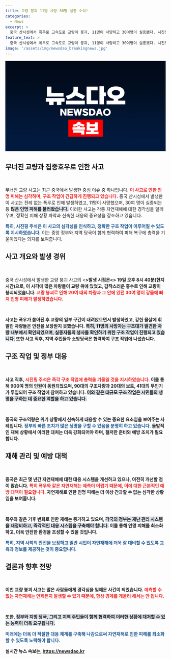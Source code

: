 ```yaml
---
title: 교량 붕괴 11명 사망·30명 실종 소식!
categories:
  - News
excerpt: >
  중국 산시성에서 폭우로 고속도로 교량이 붕괴, 11명이 사망하고 30여명이 실종됐다. 시진핑 주석은 총력 구조 지시, 900여명과 구조장비가 동원돼 생사를 가르는 싸움이 벌어지고 있다. 클릭하세요!
feature_text: >
  중국 산시성에서 폭우로 고속도로 교량이 붕괴, 11명이 사망하고 30여명이 실종됐다. 시진핑 주석은 총력 구조 지시, 900여명과 구조장비가 동원돼 생사를 가르는 싸움이 벌어지고 있다. 클릭하세요!
image: '/assets/img/newsdao_breakingnews.jpg'
---
```


<p><img src="/assets/img/newsdao_breakingnews.jpg" alt="ranknews 속보" /></p>

<h2 data-ke-size="size26">무너진 교량과 집중호우로 인한 사고</h2>

<p data-ke-size="size16">&nbsp;</p>

<p>무너진 교량 사고는 최근 중국에서 발생한 중심 이슈 중 하나입니다. <b><span style="color: #ee2323;">이 사고로 인한 인명 피해는 심각하며, 구조 작업이 긴급하게 진행되고 있습니다.</span></b> 중국 산시성에서 발생한 이 사고는 전례 없는 폭우로 인해 발생하였고, 11명이 사망했으며, 30여 명이 실종되는 등 <b><span style="background-color: #21538527;">많은 인명 피해를 불러왔습니다.</span></b> 이러한 사고는 각종 자연재해에 대한 경각심을 일깨우며, 정확한 피해 상황 파악과 신속한 대응의 중요성을 강조하고 있습니다. </p>

<p><b><span style="color: #1a5490;">특히, 시진핑 주석은 이 사고의 심각성을 인식하고, 정확한 구조 작업이 이루어질 수 있도록 지시하였습니다.</span></b> 이는 중앙 정부와 지역 당국이 함께 협력하여 피해 복구에 총력을 기울이겠다는 의지를 보여줍니다. </p>

<h2 data-ke-size="size26">사고 개요와 발생 경위</h2>

<p data-ke-size="size16">&nbsp;</p>

<p>중국 산시성에서 발생한 교량 붕괴 사고의 &lt;<b>&gt;발생 시점은&lt;<b>&gt; 19일 오후 8시 40분(현지시간)으로, 이 시각에 많은 차량들이 교량 위에 있었고, 갑작스러운 홍수로 인해 교량이 붕괴되었습니다. <b><span style="color: #ee2323;">교량 붕괴로 인해 20여 대의 차량과 그 안에 있던 30여 명이 강물에 빠져 인명 피해가 발생하였습니다.</span></b></p>

<p data-ke-size="size16">&nbsp;</p>

<p>사고는 폭우가 쏟아진 후 교량의 일부 구간이 내려앉으면서 발생하였고, 강한 물살에 휘말린 차량들은 안전을 보장받지 못했습니다. <b><span style="background-color: #21538527;">특히, 11명의 사망자는 구조대가 발견한 차량 내부에서 확인되었으며, 실종자들의 생사를 확인하기 위한 구조 작업이 진행되고 있습니다.</span></b> 또한 사고 직후, 지역 주민들과 소방당국은 협력하여 구조 작업에 나섰습니다. </p>

<h2 data-ke-size="size26">구조 작업 및 정부 대응</h2>

<p data-ke-size="size16">&nbsp;</p>

<p>사고 직후, <b><span style="color: #ee2323;">시진핑 주석은 즉각 구조 작업에 총력을 기울일 것을 지시하였습니다.</span></b> 이를 통해 900여 명의 인원이 동원되었으며, 90대의 구조차량과 20대의 보트, 41대의 무인기가 투입되어 구조 작업에 참여하고 있습니다. <b><span style="background-color: #21538527;">이와 같은 대규모 구조 작업은 시민들의 생명을 구하는 데 중요한 역할을 하고 있습니다.</span></b></p>

<p data-ke-size="size16">&nbsp;</p>

<p>중국의 구조역량은 위기 상황에서 신속하게 대응할 수 있는 중요한 요소임을 보여주는 사례입니다. <b><span style="color: #1a5490;">정부의 빠른 조치가 많은 생명을 구할 수 있음을 분명히 하고 있습니다.</span></b> 돌발적인 재해 상황에서 이러한 대처는 더욱 강화되어야 하며, 철저한 준비와 예방 조치가 필요합니다.</p>

<h2 data-ke-size="size26">재해 관리 및 예방 대책</h2>

<p data-ke-size="size16">&nbsp;</p>

<p>중국은 최근 몇 년간 자연재해에 대한 대응 시스템을 개선하고 있으나, 여전히 개선할 점이 많습니다. <b><span style="color: #ee2323;">특히 폭우와 같은 자연재해는 예측이 어렵기 때문에, 이에 대한 근본적인 예방 대책이 필요합니다.</span></b> 자연재해로 인한 인명 피해는 더 이상 간과할 수 없는 심각한 상황임을 보여줍니다. </p>

<p data-ke-size="size16">&nbsp;</p>

<p>폭우와 같은 기후 변화로 인한 재해는 증가하고 있으며, <b><span style="background-color: #21538527;">각국의 정부는 재난 관리 시스템을 재정비하고, 즉각적인 대응 시스템을 구축해야 합니다.</span></b> 이를 통해 인명 피해를 최소화하고, 더욱 안전한 환경을 조성할 수 있을 것입니다. </p>

<p><b><span style="color: #1a5490;">특히, 지역 사회의 안전을 보장하고 일반 시민이 자연재해에 더욱 잘 대비할 수 있도록 교육과 정보를 제공하는 것이 중요합니다.</span></b> </p>

<h2 data-ke-size="size26">결론과 향후 전망</h2>

<p data-ke-size="size16">&nbsp;</p>

<p>이번 교량 붕괴 사고는 많은 사람들에게 경각심을 일깨운 사건이 되었습니다. <b><span style="color: #ee2323;">예측할 수 없는 자연재해는 언제든지 발생할 수 있기 때문에, 항상 경계를 게을리 해서는 안 됩니다.</span></b> </p>

<p data-ke-size="size16">&nbsp;</p>

<p>또한, <b><span style="background-color: #21538527;">정부와 지방 당국, 그리고 지역 주민들이 함께 협력하여 이러한 상황에 대처할 수 있는 능력이 더욱 요구됩니다.</span></b> </p>

<p><b><span style="color: #1a5490;">미래에는 더욱 더 적절한 대응 체계를 구축해 나감으로써 자연재해로 인한 피해를 최소화할 수 있도록 노력해야 합니다.</span></b> </p>
실시간 뉴스 속보는, <a href="https://newsdao.kr" rel="dofollow">https://newsdao.kr</a>


